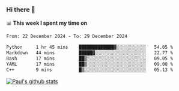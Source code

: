 ### Hi there 👋

📊 **This week I spent my time on**
<!--START_SECTION:waka-->

```txt
From: 22 December 2024 - To: 29 December 2024

Python     1 hr 45 mins    █████████████▓░░░░░░░░░░░   54.05 %
Markdown   44 mins         █████▓░░░░░░░░░░░░░░░░░░░   22.77 %
Bash       17 mins         ██▒░░░░░░░░░░░░░░░░░░░░░░   09.05 %
YAML       17 mins         ██▒░░░░░░░░░░░░░░░░░░░░░░   09.00 %
C++        9 mins          █▒░░░░░░░░░░░░░░░░░░░░░░░   05.13 %
```

<!--END_SECTION:waka-->


[![Paul's github stats](https://github-readme-stats.vercel.app/api?username=mickeyouyou&theme=dracula&show_icons=true)](https://github.com/anuraghazra/github-readme-stats)
